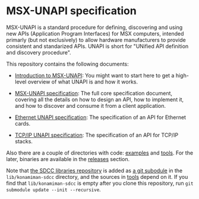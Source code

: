 # MSX-UNAPI specification

MSX-UNAPI is a standard procedure for defining, discovering and using new APIs (Application Program Interfaces) for MSX computers, intended primarly (but not exclusively) to allow hardware manufacturers to provide consistent and standarized APIs. UNAPI is short for "UNified API definition and discovery procedure".

This repository contains the following documents:

* [Introduction to MSX-UNAPI](docs/Introduction%20to%20MSX-UNAPI.md): You might want to start here to get a high-level overview of what UNAPI is and how it works.

* [MSX-UNAPI specification](docs/MSX%20UNAPI%20specification%201.1.md): The full core specification document, covering all the details on how to design an API, how to implement it, and how to discover and consume it from a client application.

* [Ethernet UNAPI specification](docs/Ethernet%20UNAPI%20specification%201.1.md): The specification of an API for Ethernet cards.

* [TCP/IP UNAPI specification](docs/TCP-IP%20UNAPI%20specification.md): The specification of an API for TCP/IP stacks.

Also there are a couple of directories with code: [examples](/examples) and [tools](/tools). For the later, binaries are available in the [releases](https://github.com/Konamiman/MSX-UNAPI-specification/releases) section.

Note that [the SDCC libraries repository](https://github.com/Konamiman/SDCC-libraries-for-MSX) is added as [a git subodule](https://github.blog/open-source/git/working-with-submodules/) in the `lib/konamiman-sdcc` directory, and the sources in [tools](/tools) depend on it. If you find that `lib/konamiman-sdcc` is empty after you clone this repository, run `git submodule update --init --recursive`.
